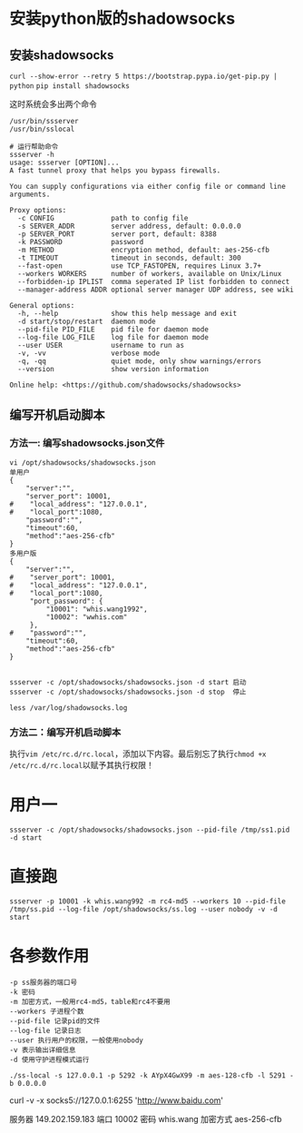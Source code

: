 # 安装python版的shadowsocks

## 安装shadowsocks
`curl --show-error --retry 5 https://bootstrap.pypa.io/get-pip.py | python`
`pip install shadowsocks`

这时系统会多出两个命令
```
/usr/bin/ssserver
/usr/bin/sslocal

# 运行帮助命令
ssserver -h
usage: ssserver [OPTION]...
A fast tunnel proxy that helps you bypass firewalls.

You can supply configurations via either config file or command line arguments.

Proxy options:
  -c CONFIG              path to config file
  -s SERVER_ADDR         server address, default: 0.0.0.0
  -p SERVER_PORT         server port, default: 8388
  -k PASSWORD            password
  -m METHOD              encryption method, default: aes-256-cfb
  -t TIMEOUT             timeout in seconds, default: 300
  --fast-open            use TCP_FASTOPEN, requires Linux 3.7+
  --workers WORKERS      number of workers, available on Unix/Linux
  --forbidden-ip IPLIST  comma seperated IP list forbidden to connect
  --manager-address ADDR optional server manager UDP address, see wiki

General options:
  -h, --help             show this help message and exit
  -d start/stop/restart  daemon mode
  --pid-file PID_FILE    pid file for daemon mode
  --log-file LOG_FILE    log file for daemon mode
  --user USER            username to run as
  -v, -vv                verbose mode
  -q, -qq                quiet mode, only show warnings/errors
  --version              show version information

Online help: <https://github.com/shadowsocks/shadowsocks>
```

## 编写开机启动脚本

### 方法一: 编写shadowsocks.json文件
```
vi /opt/shadowsocks/shadowsocks.json
单用户
{
    "server":"",
    "server_port": 10001,
#    "local_address": "127.0.0.1",
#    "local_port":1080,
    "password":"",
    "timeout":60,
    "method":"aes-256-cfb"
}
多用户版
{
    "server":"",
#    "server_port": 10001,
#    "local_address": "127.0.0.1",
#    "local_port":1080,
     "port_password": {
         "10001": "whis.wang1992",
         "10002": "wwhis.com"
     },
#    "password":"",
    "timeout":60,
    "method":"aes-256-cfb"
}


ssserver -c /opt/shadowsocks/shadowsocks.json -d start 启动
ssserver -c /opt/shadowsocks/shadowsocks.json -d stop  停止

less /var/log/shadowsocks.log
```
### 方法二：编写开机启动脚本
执行`vim /etc/rc.d/rc.local`，添加以下内容。最后别忘了执行`chmod +x /etc/rc.d/rc.local`以赋予其执行权限！
# 用户一
`ssserver -c /opt/shadowsocks/shadowsocks.json --pid-file /tmp/ss1.pid -d start`

# 直接跑
`ssserver -p 10001 -k whis.wang992 -m rc4-md5 --workers 10 --pid-file /tmp/ss.pid --log-file /opt/shadowsocks/ss.log --user nobody -v -d start`

# 各参数作用
```
-p ss服务器的端口号
-k 密码
-m 加密方式，一般用rc4-md5，table和rc4不要用
--workers 子进程个数
--pid-file 记录pid的文件
--log-file 记录日志
--user 执行用户的权限，一般使用nobody
-v 表示输出详细信息
-d 使用守护进程模式运行
```




`./ss-local -s 127.0.0.1 -p 5292 -k AYpX4GwX99 -m aes-128-cfb -l 5291 -b 0.0.0.0`

curl -v -x socks5://127.0.0.1:6255 'http://www.baidu.com'





服务器 149.202.159.183
端口 10002
密码 whis.wang
加密方式 aes-256-cfb